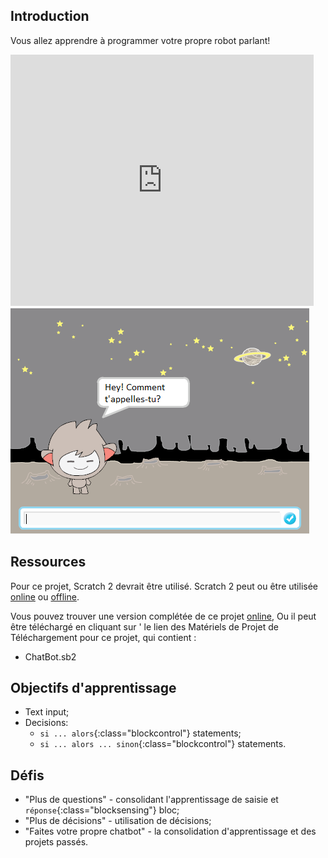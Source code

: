 ## Introduction

Vous allez apprendre à programmer votre propre robot parlant!

<div class="scratch-preview">
 <iframe allowtransparency="true" width="485" height="402" src="https://scratch.mit.edu/projects/embed/26762091/?autostart=false" frameborder="0"></iframe>
 <img src="images/chatbot-final.png">
</div>

## Ressources
Pour ce projet, Scratch 2 devrait être utilisé. Scratch 2 peut ou être utilisée <a href="http://scratch.mit.edu/projects/editor/">online</a> ou <a href="http://scratch.mit.edu/scratch2download/">offline</a>.

Vous pouvez trouver une version complétée de ce projet <a href="http://scratch.mit.edu/projects/26762091/#editor">online</a>, Ou il peut être téléchargé en cliquant sur ' le lien des Matériels de Projet de Téléchargement pour ce projet, qui contient :

+ ChatBot.sb2

## Objectifs d'apprentissage
+ Text input;
+ Decisions:
	+ `si ... alors`{:class="blockcontrol"} statements;
	+ `si ... alors ... sinon`{:class="blockcontrol"} statements.

## Défis
+ "Plus de questions" - consolidant l'apprentissage de saisie et `réponse`{:class="blocksensing"} bloc;
+ "Plus de décisions" - utilisation de décisions;
+ "Faites votre propre chatbot" - la consolidation d'apprentissage et des projets passés.
